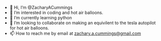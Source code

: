 - 👋 Hi, I’m @ZacharyACummings
- 👀 I’m interested in coding and hot air balloons.
- 🌱 I’m currently learning python
- 💞️ I’m looking to collaborate on making an equivilent to the tesla autopilot for hot air balloons.
- 📫 How to reach me by email at zachary.a.cummings@gmail.com

<!---
ZacharyACummings/ZacharyACummings is a ✨ special ✨ repository because its `README.md` (this file) appears on your GitHub profile.
You can click the Preview link to take a look at your changes.
--->
